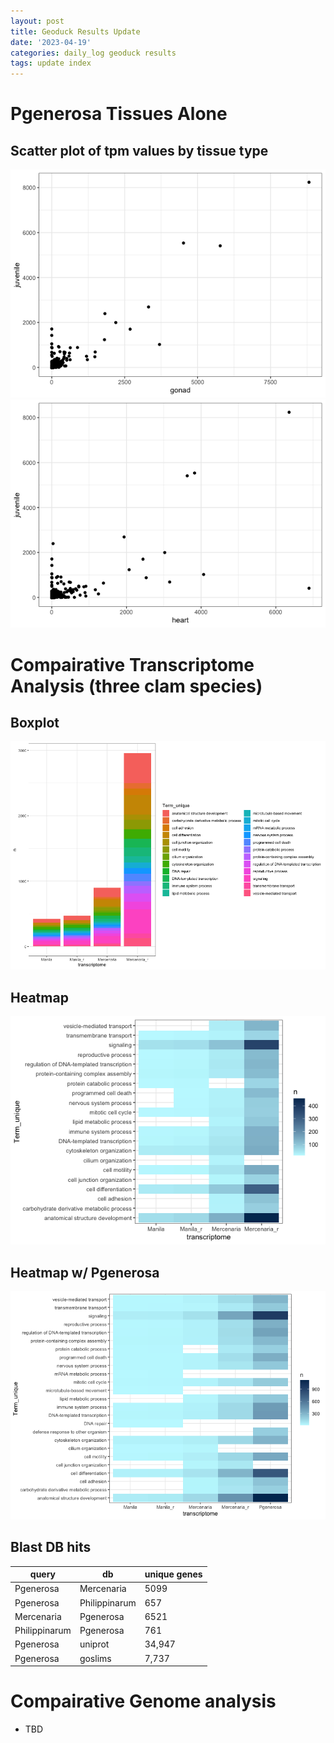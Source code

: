 ```yaml
---
layout: post
title: Geoduck Results Update
date: '2023-04-19'
categories: daily_log geoduck results
tags: update index 
---
```


# Pgenerosa Tissues Alone

## Scatter plot of tpm values by tissue type
![](https://raw.githubusercontent.com/ocattau/notebook-2/master/assets/img/juv_gonad_scatter.png)
![](https://raw.githubusercontent.com/ocattau/notebook-2/master/assets/img/juv_heart_scatter2.png) 

# Compairative Transcriptome Analysis (three clam species) 

## Boxplot

![](https://raw.githubusercontent.com/ocattau/notebook-2/master/assets/img/compairative_transcriptome_top20.png)

## Heatmap 

![](https://raw.githubusercontent.com/ocattau/notebook-2/master/assets/img/heatmap3-v1.png)

## Heatmap w/ Pgenerosa

![](https://raw.githubusercontent.com/ocattau/notebook-2/master/assets/img/heatmap2-v1.png)

## Blast DB hits

| query | db | unique genes |
|---|---|---|
| Pgenerosa | Mercenaria | 5099 |
| Pgenerosa |        Philippinarum | 657 |
| Mercenaria | Pgenerosa | 6521 |
|        Philippinarum | Pgenerosa | 761 |
| Pgenerosa | uniprot | 34,947 |
| Pgenerosa | goslims | 7,737 |

# Compairative Genome analysis

- TBD



